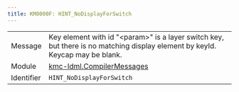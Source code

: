 ```yaml
---
title: KM0000F: HINT_NoDisplayForSwitch
---
```


|            |           |
|------------|---------- |
| Message    | Key element with id "&lt;param&gt;" is a layer switch key, but there is no matching display element by keyId\. Keycap may be blank\. |
| Module     | [kmc-ldml.CompilerMessages](kmc-ldml.compilermessages) |
| Identifier | `HINT_NoDisplayForSwitch` |


